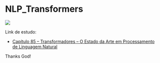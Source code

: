 # NLP_Transformers


![](https://machinelearningmastery.com/wp-content/uploads/2022/10/samet-erkoseoglu-B0nUaoWnr0M-unsplash-scaled.jpg)


Link de estudo:

* [Capítulo 85 – Transformadores – O Estado da Arte em Processamento de Linguagem Natural](https://www.deeplearningbook.com.br/transformadores-o-estado-da-arte-em-processamento-de-linguagem-natural/#:~:text=Transformadores%20(Transformers)%20representam%20uma%20arquitetura,de%20longo%20alcance%20com%20facilidade.)

Thanks God!